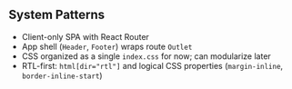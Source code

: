 ## System Patterns

- Client-only SPA with React Router
- App shell (`Header`, `Footer`) wraps route `Outlet`
- CSS organized as a single `index.css` for now; can modularize later
- RTL-first: `html[dir="rtl"]` and logical CSS properties (`margin-inline`, `border-inline-start`)


